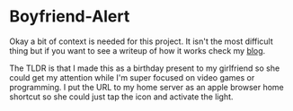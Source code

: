 # Boyfriend-Alert
Okay a bit of context is needed for this project. It isn't the most difficult thing but if you want to see a writeup of how it works check my [blog](https://jscd.pw/n).

The TLDR is that I made this as a birthday present to my girlfriend so she could get my attention while I'm super focused on video games or programming. I put the URL to my home server as an apple browser home shortcut so she could just tap the icon and activate the light.
